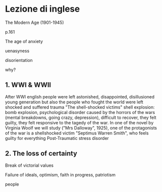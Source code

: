 # Lezione di inglese

The Modern Age  (1901-1945)

p.161

The age of anxiety  

uenasyness

disorientation

why?
## 1. WWI & WWII
After WWI english people were left astonished, disappointed, disillusioned young generation but also the people who fought the world were left shocked and suffered trauma
"The shell-shocked victims" shell explosion: bomb explosion, psychological disorder caused by the horrors of the wars (mental breakdowns, going crazy, depression), difficult to recover, they felt guilty, they felt responsive to the tagedy of the war. In one of the novel by Virginia Woolf we will study ("Mrs Dalloway", 1925), one of the protagonists of the war is a shellshocked victim "Septimus Warren Smith", who feels guilty for everything
Post-Traumatic stress disorder
## 2. The loss of certainty
Break of victorial values

Failure of ideals, optimism, faith in progress, patriotism


people 
<!--stackedit_data:
eyJoaXN0b3J5IjpbLTEwNDgyNTE2NjBdfQ==
-->